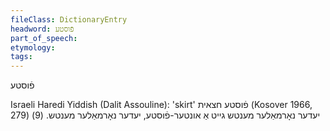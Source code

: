 ```yaml
---
fileClass: DictionaryEntry
headword: פֿוסטע
part_of_speech: 
etymology: 
tags: 
---
```

פֿוסטע

Israeli Haredi Yiddish (Dalit Assouline):
'skirt'
פֿוסטע		 חצאית (Kosover 1966, 279) 
יעדער נאָרמאַלער מענטש גײט אַ אונטער-פֿוסטע, יעדער נאָרמאַלער מענטש. (9)